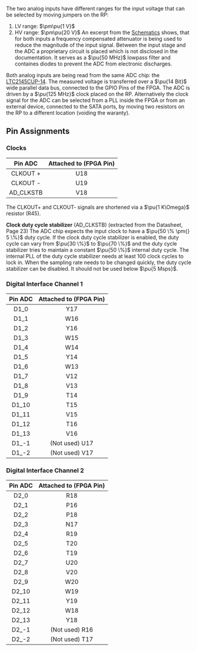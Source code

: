 The two analog inputs have different ranges for the input voltage that can be selected by moving jumpers on the RP:
1. LV range: $\pm\pu{1 V}$
2. HV range: $\pm\pu{20 V}$
An excerpt from the [Schematics](https://downloads.redpitaya.com/doc/Red_Pitaya_Schematics_v1.0.1.pdf) shows, that for both inputs a frequency compensated attenuator is being used to reduce the magnitude of the input signal. Between the input stage and the ADC a proprietary circuit is placed which is not disclosed in the documentation. It serves as a $\pu{50 MHz}$ lowpass filter and containes diodes to prevent the ADC from electronic discharges.

Both analog inputs are being read from the same ADC chip: the  [LTC2145CUP-14](https://www.analog.com/media/en/technical-documentation/data-sheets/21454314fa.pdf). The measured voltage is transferred over a $\pu{14 Bit}$ wide parallel data bus, connected to the GPIO Pins of the FPGA. The ADC is driven by a $\pu{125 MHz}$ clock placed on the RP. Alternatively the clock signal for the ADC can be selected from a PLL inside the FPGA or from an external device, connected to the SATA ports, by moving two resistors on the RP to a different location (voiding the waranty).
## Pin Assignments

### Clocks
|  Pin ADC  | Attached to (FPGA Pin) |
| :-------: | :--------------------: |
| CLKOUT +  |          U18           |
| CLKOUT -  |          U19           |
| AD_CLKSTB |          V18           |
The CLKOUT+ and CLKOUT- signals are shortened via a $\pu{1 K\Omega}$ resistor (R45).

**Clock duty cycle stabilizer** (AD_CLKSTB)
(extracted from the Datasheet, Page 23)
The ADC chip expects the input clock to have a $\pu{50 \% \pm{} 5 \%}$ duty cycle. If the clock duty cycle stabilizer is enabled, the duty cycle can vary from $\pu{30 \%}$ to $\pu{70 \%}$ and the duty cycle stabilizer tries to maintain a constant $\pu{50 \%}$ internal duty cycle. The internal PLL of the duty cycle stabilizer needs at least 100 clock cycles to lock in. When the sampling rate needs to be changed quickly, the duty cycle stabilizer can be disabled. It should not be used below $\pu{5 Msps}$.
### Digital Interface Channel 1

| Pin ADC | Attached to (FPGA Pin) |
| :-----: | :--------------------: |
|  D1_0   |          Y17           |
|  D1_1   |          W16           |
|  D1_2   |          Y16           |
|  D1_3   |          W15           |
|  D1_4   |          W14           |
|  D1_5   |          Y14           |
|  D1_6   |          W13           |
|  D1_7   |          V12           |
|  D1_8   |          V13           |
|  D1_9   |          T14           |
|  D1_10  |          T15           |
|  D1_11  |          V15           |
|  D1_12  |          T16           |
|  D1_13  |          V16           |
|  D1_-1  |     (Not used) U17     |
|  D1_-2  |     (Not used) V17     |
### Digital Interface Channel 2

| Pin ADC | Attached to (FPGA Pin) |
| :-----: | :--------------------: |
|  D2_0   |          R18           |
|  D2_1   |          P16           |
|  D2_2   |          P18           |
|  D2_3   |          N17           |
|  D2_4   |          R19           |
|  D2_5   |          T20           |
|  D2_6   |          T19           |
|  D2_7   |          U20           |
|  D2_8   |          V20           |
|  D2_9   |          W20           |
|  D2_10  |          W19           |
|  D2_11  |          Y19           |
|  D2_12  |          W18           |
|  D2_13  |          Y18           |
|  D2_-1  |     (Not used) R16     |
|  D2_-2  |     (Not used) T17     |
